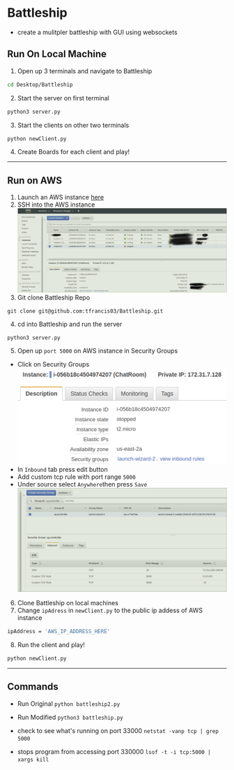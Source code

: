 # Battleship
- create a mulitpler battleship with GUI using websockets

## Run On Local Machine
1. Open up 3 terminals and navigate to Battleship
```bash
cd Desktop/Battleship
```
2. Start the server on first terminal
```bash
python3 server.py
```
3. Start the clients on other two terminals
```bash
python newClient.py
```
4. Create Boards for each client and play!

---
## Run on AWS
1. Launch an AWS instance [here](https://aws.amazon.com/getting-started/tutorials/launch-a-virtual-machine/?trk=gs_card)
2. SSH into the AWS instance
![Security Groups](/images/aws.png)
3. Git clone Battleship Repo
```
git clone git@github.com:tfrancis03/Battleship.git
```
4. cd into Battleship and run the server
```
python3 server.py
```
5. Open up `port 5000` on AWS instance in Security Groups
- Click on Security Groups
![Security Groups](/images/aws1.png)
- In `Inbound` tab press edit button
- Add custom tcp rule with port range `5000`
- Under source select `Anywhere`then press `Save`
![Custom TCP Rule](/images/aws2.png)

6. Clone Battleship on local machines
7. Change `ipAdress` in `newClient.py` to the public ip addess of AWS instance
```bash
ipAddress = 'AWS_IP_ADDRESS_HERE'
```
8. Run the client and play!
```bash
python newClient.py
```

---
## Commands
- Run Original 
`python battleship2.py`

- Run Modified
`python3 battleship.py`

- check to see what's running on port 33000
`netstat -vanp tcp | grep 5000`

- stops program from accessing port 330000
`lsof -t -i tcp:5000 | xargs kill`